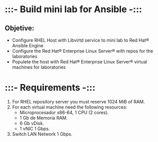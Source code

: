 # :::- Build mini lab for Ansible -:::
## Objetive:
* Configure RHEL Host with Libvirtd service to mini lab to Red Hat® Ansible Engine
* Configure the Red Hat® Enterprise Linux Server® with repos for the laboratories
* Populete the host with Red Hat® Enterprise Linux Server® virtual machines for laboratories 
# :::- Requirements -:::
1. For RHEL repository server you must reserve 1024 MiB of RAM.
2. For each virtual machine need the following resources:
	- Microprocesador x86-64, 1 CPU (2 cores).
	- 1 Gb de Memoria RAM.
	- 6 Gb vDisk.
	- 1 vNIC 1 Gbps.
3. Switch LAN Network 1 Gbps.
